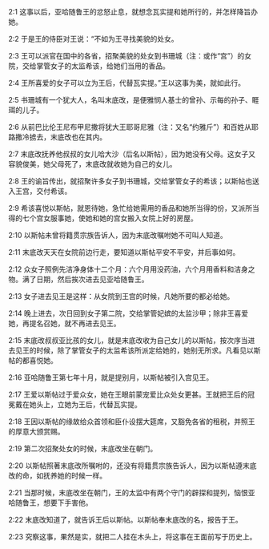 <a id="1"></a>2:1  这事以后，亚哈随鲁王的忿怒止息，就想念瓦实提和她所行的，并怎样降旨办她。  

<a id="2"></a>2:2  于是王的侍臣对王说：“不如为王寻找美貌的处女。  

<a id="3"></a>2:3  王可以派官在国中的各省，招聚美貌的处女到书珊城（注：或作“宫”）的女院，交给掌管女子的太监希该，给她们当用的香品。  

<a id="4"></a>2:4  王所喜爱的女子可以立为王后，代替瓦实提。”王以这事为美，就如此行。  

<a id="5"></a>2:5  书珊城有一个犹大人，名叫末底改，是便雅悯人基士的曾孙、示每的孙子、睚珥的儿子。  

<a id="6"></a>2:6  从前巴比伦王尼布甲尼撒将犹大王耶哥尼雅（注：又名“约雅斤”）和百姓从耶路撒冷掳去，末底改也在其内。  

<a id="7"></a>2:7  末底改抚养他叔叔的女儿哈大沙（后名以斯帖），因为她没有父母。这女子又容貌俊美，她父母死了，末底改就收她为自己的女儿。  

<a id="8"></a>2:8  王的谕旨传出，就招聚许多女子到书珊城，交给掌管女子的希该；以斯帖也送入王宫，交付希该。  

<a id="9"></a>2:9  希该喜悦以斯帖，就恩待她，急忙给她需用的香品和她所当得的份，又派所当得的七个宫女服事她，使她和她的宫女搬入女院上好的房屋。  

<a id="10"></a>2:10  以斯帖未曾将籍贯宗族告诉人，因为末底改嘱咐她不可叫人知道。  

<a id="11"></a>2:11  末底改天天在女院前边行走，要知道以斯帖平安不平安，并后事如何。  

<a id="12"></a>2:12  众女子照例先洁净身体十二个月：六个月用没药油，六个月用香料和洁身之物。满了日期，然后挨次进去见亚哈随鲁王。  

<a id="13"></a>2:13  女子进去见王是这样：从女院到王宫的时候，凡她所要的都必给她。  

<a id="14"></a>2:14  晚上进去，次日回到女子第二院，交给掌管妃嫔的太监沙甲；除非王喜爱她，再提名召她，就不再进去见王。  

<a id="15"></a>2:15  末底改叔叔亚比孩的女儿，就是末底改收为自己女儿的以斯帖，按次序当进去见王的时候，除了掌管女子的太监希该所派定给她的，她别无所求。凡看见以斯帖的都喜悦她。  

<a id="16"></a>2:16  亚哈随鲁王第七年十月，就是提别月，以斯帖被引入宫见王。  

<a id="17"></a>2:17  王爱以斯帖过于爱众女，她在王眼前蒙宠爱比众处女更甚。王就把王后的冠冕戴在她头上，立她为王后，代替瓦实提。  

<a id="18"></a>2:18  王因以斯帖的缘故给众首领和臣仆设摆大筵席，又豁免各省的租税，并照王的厚意大颁赏赐。  

<a id="19"></a>2:19  第二次招聚处女的时候，末底改坐在朝门。  

<a id="20"></a>2:20  以斯帖照著末底改所嘱咐的，还没有将籍贯宗族告诉人，因为以斯帖遵末底改的命，如抚养她的时候一样。  

<a id="21"></a>2:21  当那时候，末底改坐在朝门，王的太监中有两个守门的辟探和提列，恼恨亚哈随鲁王，想要下手害他。  

<a id="22"></a>2:22  末底改知道了，就告诉王后以斯帖。以斯帖奉末底改的名，报告于王。  

<a id="23"></a>2:23  究察这事，果然是实，就把二人挂在木头上，将这事在王面前写于历史上。  
